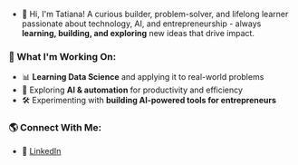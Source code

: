 - 👋 Hi, I'm Tatiana! A curious builder, problem-solver, and lifelong learner passionate about technology, AI, and entrepreneurship - always **learning, building, and exploring** new ideas that drive impact.  

### 🚀 What I'm Working On:
- 📊 **Learning Data Science** and applying it to real-world problems  
- 🤖 Exploring **AI & automation** for productivity and efficiency  
- 🛠 Experimenting with **building AI-powered tools for entrepreneurs**  

### 🌎 Connect With Me:
- 💼 [LinkedIn](https://linkedin.com/in/tatiana-pustoyetova)  
